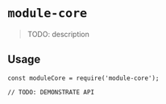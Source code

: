 # `module-core`

> TODO: description

## Usage

```
const moduleCore = require('module-core');

// TODO: DEMONSTRATE API
```
